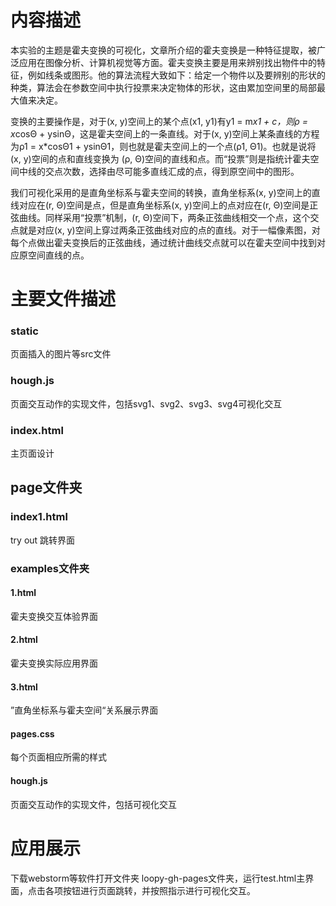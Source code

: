 # 内容描述
本实验的主题是霍夫变换的可视化，文章所介绍的霍夫变换是一种特征提取，被广泛应用在图像分析、计算机视觉等方面。霍夫变换主要是用来辨别找出物件中的特征，例如线条或图形。他的算法流程大致如下：给定一个物件以及要辨别的形状的种类，算法会在参数空间中执行投票来决定物体的形状，这由累加空间里的局部最大值来决定。

变换的主要操作是，对于(x, y)空间上的某个点(x1, y1)有y1 = m*x1 + c，则ρ = x*cosΘ + ysinΘ，这是霍夫空间上的一条直线。对于(x, y)空间上某条直线的方程为ρ1 = x*cosΘ1 + ysinΘ1，则也就是霍夫空间上的一个点(ρ1, Θ1)。也就是说将(x, y)空间的点和直线变换为 (ρ, Θ)空间的直线和点。而“投票”则是指统计霍夫空间中线的交点次数，选择由尽可能多直线汇成的点，得到原空间中的图形。

我们可视化采用的是直角坐标系与霍夫空间的转换，直角坐标系(x, y)空间上的直线对应在(r, Θ)空间是点，但是直角坐标系(x, y)空间上的点对应在(r, Θ)空间是正弦曲线。同样采用“投票”机制，(r, Θ)空间下，两条正弦曲线相交一个点，这个交点就是对应(x, y)空间上穿过两条正弦曲线对应的点的直线。对于一幅像素图，对每个点做出霍夫变换后的正弦曲线，通过统计曲线交点就可以在霍夫空间中找到对应原空间直线的点。


# 主要文件描述
### static
页面插入的图片等src文件
### hough.js
页面交互动作的实现文件，包括svg1、svg2、svg3、svg4可视化交互
### index.html
主页面设计

## page文件夹
### index1.html
try out 跳转界面
### examples文件夹
#### 1.html
霍夫变换交互体验界面
#### 2.html
霍夫变换实际应用界面
#### 3.html
”直角坐标系与霍夫空间“关系展示界面
#### pages.css
每个页面相应所需的样式
#### hough.js
页面交互动作的实现文件，包括可视化交互

# 应用展示
下载webstorm等软件打开文件夹 loopy-gh-pages文件夹，运行test.html主界面，点击各项按钮进行页面跳转，并按照指示进行可视化交互。
